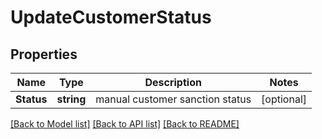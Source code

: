 # UpdateCustomerStatus

## Properties
Name | Type | Description | Notes
------------ | ------------- | ------------- | -------------
**Status** | **string** | manual customer sanction status | [optional] 

[[Back to Model list]](../README.md#documentation-for-models) [[Back to API list]](../README.md#documentation-for-api-endpoints) [[Back to README]](../README.md)


